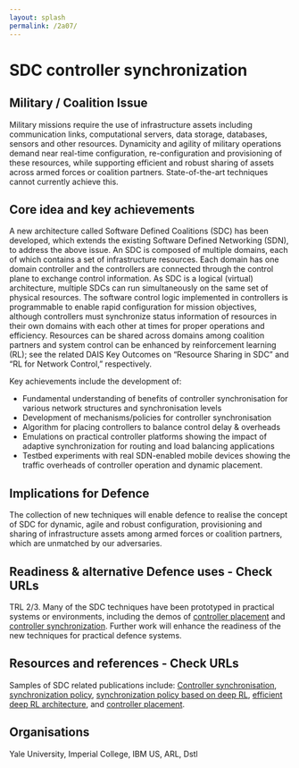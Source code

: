 ```yaml
---
layout: splash
permalink: /2a07/
---
```


# SDC controller synchronization

<!-- [Watch the video](https://ibm.box.com/xxx) -->

## Military / Coalition Issue
Military missions require the use of infrastructure assets including communication links, computational servers, data storage, databases, sensors and other resources.  Dynamicity and agility of military operations demand near real-time configuration, re-configuration and provisioning of these resources, while supporting efficient and robust sharing of assets across armed forces or coalition partners.  State-of-the-art techniques cannot currently achieve this.

## Core idea and key achievements
A new architecture called Software Defined Coalitions (SDC) has been developed, which extends the existing Software Defined Networking (SDN), to address the above issue. An SDC is composed of multiple domains, each of which contains a set of infrastructure resources.  Each domain has one domain controller and the controllers are connected through the control plane to exchange control information. As SDC is a logical (virtual) architecture, multiple SDCs can run simultaneously on the same set of physical resources. The software control logic implemented in controllers is programmable to enable rapid configuration for mission objectives, although controllers must synchronize status information of resources in their own domains with each other at times for proper operations and efficiency. Resources can be shared across domains among coalition partners and system control can be enhanced by reinforcement learning (RL); see the related DAIS Key Outcomes on “Resource Sharing in SDC” and “RL for Network Control,” respectively.

Key achievements include the development of: 
-	Fundamental understanding of benefits of controller synchronisation for various network structures and synchronisation levels
-	Development of mechanisms/policies for controller synchronisation
- Algorithm for placing controllers to balance control delay & overheads
-	Emulations on practical controller platforms showing the impact of adaptive synchronization for routing and load balancing applications
- Testbed experiments with real SDN-enabled mobile devices showing the traffic overheads of controller operation and dynamic placement.

<!-- ![image info](/dais/achievements/images/1a02_figure1.jpg) -->

## Implications for Defence
The collection of new techniques will enable defence to realise the concept of SDC for dynamic, agile and robust configuration, provisioning and sharing of infrastructure assets among armed forces or coalition partners, which are unmatched by our adversaries. 

## Readiness & alternative Defence uses - Check URLs
TRL 2/3. Many of the SDC techniques have been prototyped in practical systems or environments, including the demos of [controller placement](https://dais-ita.org/node/2584) and [controller synchronization](https://dais-ita.org/node/3983). Further work will enhance the readiness of the new techniques for practical defence systems. 

## Resources and references - Check URLs
Samples of SDC related publications include: [Controller synchronisation](http://sl.dais-ita.org/science-library/paper/doc-4054), [synchronization policy](http://sl.dais-ita.org/science-library/paper/doc-3579), [synchronization policy based on deep RL](http://sl.dais-ita.org/science-library/paper/doc-4046), [efficient deep RL architecture](http://sl.dais-ita.org/science-library/paper/doc-4688), and [controller placement](http://sl.dais-ita.org/science-library/paper/doc-2477).

## Organisations
Yale University, Imperial College, IBM US, ARL, Dstl
